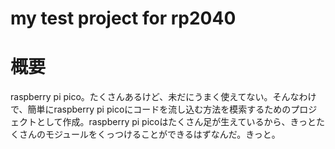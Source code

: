 # my test project for rp2040

# 概要
raspberry pi pico。たくさんあるけど、未だにうまく使えてない。そんなわけで、簡単にraspberry pi picoにコードを流し込む方法を模索するためのプロジェクトとして作成。raspberry pi picoはたくさん足が生えているから、きっとたくさんのモジュールをくっつけることができるはずなんだ。きっと。
